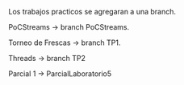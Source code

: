 Los trabajos practicos se agregaran a una branch.

PoCStreams -> branch PoCStreams.

Torneo de Frescas -> branch TP1.

Threads -> branch TP2

Parcial 1 -> ParcialLaboratorio5
